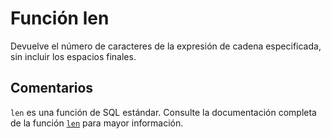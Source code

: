 ﻿---
SidebarGroup: "Funciones de texto"
Autogenerated: true
---

# Función  len

Devuelve el número de caracteres de la expresión de cadena especificada, sin incluir los espacios finales.

## Comentarios 

`len` es una función de SQL estándar. Consulte la documentación completa de la función [`len`](https://learn.microsoft.com/es-es/sql/t-sql/functions/len-transact-sql) para mayor información.
